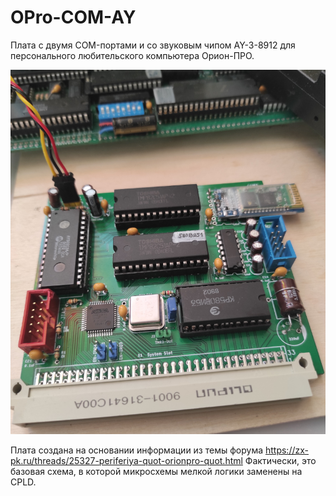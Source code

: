 OPro-COM-AY
===========
Плата с двумя COM-портами и со звуковым чипом AY-3-8912 для персонального любительского компьютера Орион-ПРО.

![Монтаж](Export/com-ay.jpg?raw=true "Real device")

Плата создана на основании информации из темы форума https://zx-pk.ru/threads/25327-periferiya-quot-orionpro-quot.html
Фактически, это базовая схема, в которой микросхемы мелкой логики заменены на CPLD.

